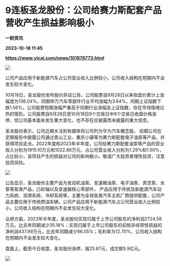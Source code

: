 # 9连板圣龙股份：公司给赛力斯配套产品营收产生损益影响极小
**一财资讯**

**2023-10-18 11:45**

**https://www.yicai.com/news/101878773.html**

![](https://imgcdn.yicai.com/uppics/slides/2023/10/7ab6830f521ec042aa044f75bf363756.jpg)

公司产品应用于新能源汽车占公司营业收入比例较小，公司收入结构在短期内不会发生较大变化。

10月18日，圣龙股份发布股价异动公告，公司股票自9月28日以来收盘价累计上涨幅度为136.04%，同期申万汽车零部件行业平均涨幅为3.64%，同期上证指数下跌1.56%，公司股票短期涨幅严重高于同期行业涨幅及上证指数，存在市场情绪过热的情形。公司股票自9月28日至10月18日9个交易日中9个交易日收盘价格涨停，但公司基本面未发生重大变化，也不存在应披露而未披露的重大信息。

圣龙股份表示，公司近期关注到有媒体将公司列为华为汽车概念股， 前期公司在定期报告中披露公司通过青山工业、重庆小康等为赛力斯配套电子油泵等产品，并获得项目定点。2022年度和2023年半年度，公司给赛力斯配套油泵等产品的营业收入分别为1915.10万元和1022.88万元，占公司营业收入分别为1.29%和1.50%，占比较小，该项目产生的损益对公司的影响极小。敬请广大投资者理性投资，注意投资风险。

![](https://imgcdn.yicai.com/uppics/images/2023/10/6b2d8bdf9d2f9f4ddc318669a0f68f6f.jpg)

公告显示，圣龙股份主要产品为发动机油泵、变速箱油泵、电子油泵、真空泵、水泵等泵类产品，凸轮轴以及变速器核心零部件， 产品应用于传统及新能源汽车动力系统、润滑系统、冷却系统等，主要为全球各类汽车主机厂商提供配套，公司产品主要应用于传统燃油车辆，公司产品应用于新能源汽车占公司营业收入比例较小，公司收入结构在短期内不会发生较大变化。

业绩方面，2023年半年度，圣龙股份实现归属于上市公司股东的净利润2724.58万元，比去年同期减少35.18%；实现归属于上市公司股东的扣除非经常性损益的净利润437.99万元，比去年同期减少86.05%；毛利率为12.70%，公司收入结构在短期内不会发生较大变化。

盘面上，截至今日收盘，圣龙股份涨停，报25.87元，成交额5.9亿元。

![](https://imgcdn.yicai.com/uppics/images/2023/10/9a76939e99b70bb0369500f4f14e3d49.jpg)